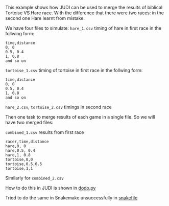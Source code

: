 This example shows how JUDI can be used to merge the results of biblical Tortoise VS Hare race.
With the difference that there were two races: in the second one Hare learnt from mistake.

We have four files to simulate:
`hare_1.csv` timing of hare in first race in the follwing form:
```
time,distance
0, 0
0.5, 0.4
1, 0.8
and so on
```

`tortoise_1.csv` timing of tortoise in first race in the follwing form:
```
time,distance
0, 0
0.5, 0.4
1, 0.8
and so on
```

`hare_2.csv`, `tortoise_2.csv` timings in second race

Then one task to merge results of each game in a single file.
So we will have two merged files:

`combined_1.csv` results from first race
```
racer,time,distance
hare,0, 0
hare,0.5, 0.4
hare,1, 0.8
tortoise,0,0
tortoise,0.5,0.5
tortoise,1,1
```
Similarly for `combined_2.csv`

How to do this in JUDI is shown in [dodo.py](dodo.py)

Tried to do the same in Snakemake unsuccessfully in [snakefile](snakefile)
